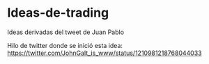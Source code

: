 # Ideas-de-trading
Ideas derivadas del tweet de Juan Pablo

Hilo de twitter donde se inició esta idea: https://twitter.com/JohnGalt_is_www/status/1210981218768044033
